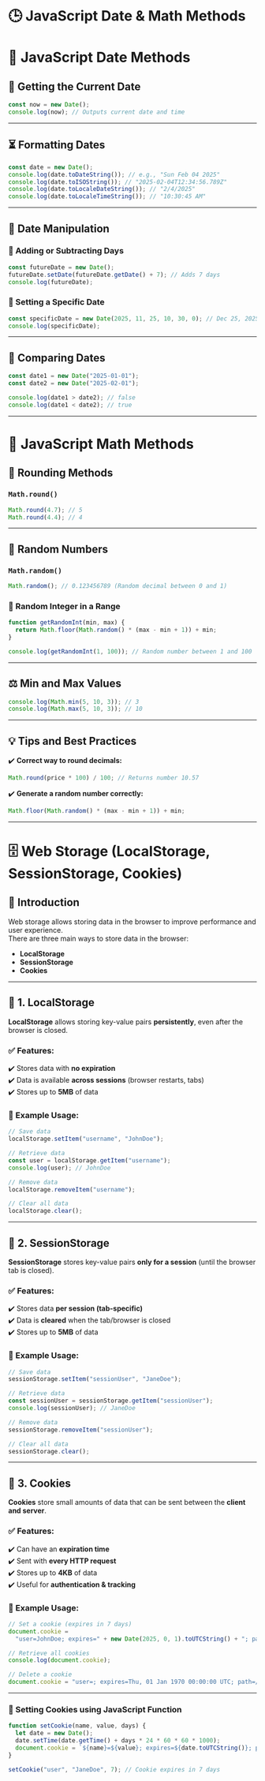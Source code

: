 # 🕒 JavaScript Date & Math Methods

# 📆 JavaScript Date Methods

## 📅 Getting the Current Date

```js
const now = new Date();
console.log(now); // Outputs current date and time
```

---

## ⏳ Formatting Dates

```js
const date = new Date();
console.log(date.toDateString()); // e.g., "Sun Feb 04 2025"
console.log(date.toISOString()); // "2025-02-04T12:34:56.789Z"
console.log(date.toLocaleDateString()); // "2/4/2025"
console.log(date.toLocaleTimeString()); // "10:30:45 AM"
```

---

## 📆 Date Manipulation

### 🔹 Adding or Subtracting Days

```js
const futureDate = new Date();
futureDate.setDate(futureDate.getDate() + 7); // Adds 7 days
console.log(futureDate);
```

### 🔹 Setting a Specific Date

```js
const specificDate = new Date(2025, 11, 25, 10, 30, 0); // Dec 25, 2025, 10:30 AM
console.log(specificDate);
```

---

## 🔄 Comparing Dates

```js
const date1 = new Date("2025-01-01");
const date2 = new Date("2025-02-01");

console.log(date1 > date2); // false
console.log(date1 < date2); // true
```

---

# 🎯 JavaScript Math Methods

## 🔄 Rounding Methods

### `Math.round()`

```js
Math.round(4.7); // 5
Math.round(4.4); // 4
```

---

## 🎲 Random Numbers

### `Math.random()`

```js
Math.random(); // 0.123456789 (Random decimal between 0 and 1)
```

### 🔹 Random Integer in a Range

```js
function getRandomInt(min, max) {
  return Math.floor(Math.random() * (max - min + 1)) + min;
}

console.log(getRandomInt(1, 100)); // Random number between 1 and 100
```

---

## ⚖️ Min and Max Values

```js
console.log(Math.min(5, 10, 3)); // 3
console.log(Math.max(5, 10, 3)); // 10
```

---

## 💡 Tips and Best Practices

✔️ **Correct way to round decimals:**

```js
Math.round(price * 100) / 100; // Returns number 10.57
```

✔️ **Generate a random number correctly:**

```js
Math.floor(Math.random() * (max - min + 1)) + min;
```

---

# 🗄️ Web Storage (LocalStorage, SessionStorage, Cookies)

## 📌 Introduction

Web storage allows storing data in the browser to improve performance and user experience.  
There are three main ways to store data in the browser:

- **LocalStorage**
- **SessionStorage**
- **Cookies**

---

## 📌 1. LocalStorage

**LocalStorage** allows storing key-value pairs **persistently**, even after the browser is closed.

### ✅ Features:

✔️ Stores data with **no expiration**  
✔️ Data is available **across sessions** (browser restarts, tabs)  
✔️ Stores up to **5MB** of data

### 🔹 Example Usage:

```js
// Save data
localStorage.setItem("username", "JohnDoe");

// Retrieve data
const user = localStorage.getItem("username");
console.log(user); // JohnDoe

// Remove data
localStorage.removeItem("username");

// Clear all data
localStorage.clear();
```

---

## 📌 2. SessionStorage

**SessionStorage** stores key-value pairs **only for a session** (until the browser tab is closed).

### ✅ Features:

✔️ Stores data **per session (tab-specific)**  
✔️ Data is **cleared** when the tab/browser is closed  
✔️ Stores up to **5MB** of data

### 🔹 Example Usage:

```js
// Save data
sessionStorage.setItem("sessionUser", "JaneDoe");

// Retrieve data
const sessionUser = sessionStorage.getItem("sessionUser");
console.log(sessionUser); // JaneDoe

// Remove data
sessionStorage.removeItem("sessionUser");

// Clear all data
sessionStorage.clear();
```

---

## 📌 3. Cookies

**Cookies** store small amounts of data that can be sent between the **client and server**.

### ✅ Features:

✔️ Can have an **expiration time**  
✔️ Sent with **every HTTP request**  
✔️ Stores up to **4KB** of data  
✔️ Useful for **authentication & tracking**

### 🔹 Example Usage:

```js
// Set a cookie (expires in 7 days)
document.cookie =
  "user=JohnDoe; expires=" + new Date(2025, 0, 1).toUTCString() + "; path=/home";

// Retrieve all cookies
console.log(document.cookie);

// Delete a cookie
document.cookie = "user=; expires=Thu, 01 Jan 1970 00:00:00 UTC; path=/";
```

---

### 🍪 Setting Cookies using JavaScript Function

```js
function setCookie(name, value, days) {
  let date = new Date();
  date.setTime(date.getTime() + days * 24 * 60 * 60 * 1000);
  document.cookie = `${name}=${value}; expires=${date.toUTCString()}; path=/`;
}

setCookie("user", "JaneDoe", 7); // Cookie expires in 7 days
```
